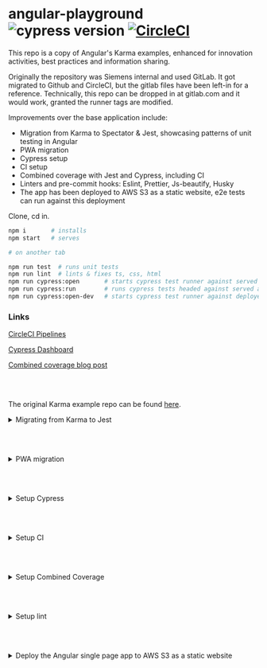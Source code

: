 # angular-playground ![cypress version](https://img.shields.io/badge/cypress-9.2.0-brightgreen) [![CircleCI](https://circleci.com/gh/muratkeremozcan/angular-playground/tree/master.svg?style=svg)](https://circleci.com/gh/muratkeremozcan/angular-playground/?branch=master)

This repo is a copy of Angular's Karma examples, enhanced for innovation activities, best practices and information sharing.

Originally the repository was Siemens internal and used  GitLab. It got migrated to Github and CircleCI, but the gitlab files have been left-in for a reference. Technically, this repo can be dropped in at gitlab.com and it would work, granted the runner tags are modified.

Improvements over the base application include:

* Migration from Karma to Spectator & Jest, showcasing patterns of unit testing in Angular
* PWA migration
* Cypress setup
* CI setup
* Combined coverage with Jest and Cypress, including CI
* Linters and pre-commit hooks: Eslint, Prettier, Js-beautify, Husky
* The app has been deployed to AWS S3 as a static website, e2e tests can run against this deployment


Clone, cd in.

```bash
npm i       # installs
npm start   # serves

# on another tab

npm run test  # runs unit tests
npm run lint  # lints & fixes ts, css, html
npm run cypress:open       # starts cypress test runner against served app at localhost:4200
npm run cypress:run        # runs cypress tests headed against served app
npm run cypress:open-dev   # starts cypress test runner against deployed s3 static site at https://d1kaucldkbcik4.cloudfront.net
```

### Links
[CircleCI Pipelines](https://app.circleci.com/pipelines/github/muratkeremozcan/angular-playground)

[Cypress Dashboard](https://dashboard.cypress.io/projects/4mhoqq/runs?branches=%5B%5D&committers=%5B%5D&flaky=%5B%5D&page=1&status=%5B%5D&tags=%5B%5D&timeRange=%7B%22startDate%22%3A%221970-01-01%22%2C%22endDate%22%3A%222038-01-19%22%7D)

[Combined coverage blog post](https://dev.to/muratkeremozcan/combined-unit-e2e-code-coverage-case-study-on-a-real-life-system-using-angular-jest-cypress-gitlab-35nk)


<br></br>


The original Karma example repo can be found [here](https://github.com/muratkeremozcan/books/tree/master/Angular_with_Typescript/angular-unit-testing-with-Karma).
<details><summary>Migrating from Karma to Jest</summary>


[Why use Jest](https://slides.com/msz_technology/deck)?


You can do it [manually](https://dev.to/alfredoperez/angular-10-setting-up-jest-2m0l), or automatically with [Angular Jest Schematic from Briebug](https://github.com/briebug/jest-schematic)

To get started:



```bash
npm install jest @types/jest jest-preset-angular --save-dev

npm uninstall karma karma-chrome-launcher karma-coverage-istanbul-reporter karma-jasmine karma-jasmine-html-reporter @types/jasmine @types/jasminewd2 jasmine-core jasmine-spec-reporter

ng add @briebug/jest-schematic
```

The schematic will do these:
```bash
DELETE karma.conf.js
DELETE src/test.ts
CREATE jest.config.js (180 bytes)
CREATE setup-jest.ts (860 bytes)
CREATE test-config.helper.ts (611 bytes)
UPDATE package.json (1322 bytes)
UPDATE angular.json (3592 bytes)
UPDATE tsconfig.spec.json (330 bytes)
```

Instead of `jest.config.js`, move the settings to package.json. I like to add to package.json the settings in the [manual instructions](https://dev.to/alfredoperez/angular-10-setting-up-jest-2m0l). Enhance this as you need it. Here is what I have in `package.json`:

```json
  "jest": {
    "preset": "jest-preset-angular",
    "setupFilesAfterEnv": [
      "<rootDir>/setup-jest.ts"
    ],
    "testPathIgnorePatterns": [
      "<rootDir>/node_modules/",
      "<rootDir>/dist/"
    ],
    "globals": {
      "ts-jest": {
        "tsconfig": "<rootDir>/tsconfig.spec.json",
        "stringifyContentPathRegex": "\\.html$"
      }
    },
    "moduleNameMapper": {
      "@core/(.*)": "<rootDir>/src/app/core/$1"
    }
  }
```

I also like to replace default test script in `package.json` and add some new ones:

```json
"scripts": {
  ...
  "test": "jest",
  "test:coverage": "jest --collectCoverage",
  "test:watch": "jest --watch",
}
```

In `setup-jest.js`, change the first line from `import 'jest-preset-angular';` to `import 'jest-preset-angular/setup-jest`. This will get rid of the Jest warning when running tests. In a future version of briebug schematic, this may be taken care of.

Spying and mocking is different in Jest. You will have to change these manually.


If using Spectator, `npm i -D @ngneat/spectator`. In the spec files change `import from '@ngneat/spectator'` to  `import from '@ngneat/spectator/jest'`.


</details>

<br></br>

<details><summary>PWA migration</summary>



## PWA

A [Service Worker](https://angular.io/guide/service-worker-intro) is a script that runs in the web browser and manages caching for an application. Using a service worker to reduce dependency on the network can significantly improve the user experience.

<br> </br>
### Add the service worker to the project

`ng add @angular/pwa --project angular-unit-testing`

<br> </br>

### Verify the changes

* `ngsw-config.json` should get created. This file indicates glob patterns for what gets cached, and is configurable.

  <details><summary>There are 2 important properties here: </summary>

  1. `installMode` determines how the resources are initially cached, that is, when the user first visits the application and the service worker is registered for the first time.

  2. `updateMode` works for resources already in the cache.

  These properties can have 2 values– `prefetch` and `lazy`.

  `prefetch` means that the service worker will go ahead and download all resources in the group as soon as possible and put them into the cache.
  This uses more data initially but ensures that resources are already in the cache, even when the application goes offline later.

  `lazy` means that the service worker will only download the resources when they are requested.

  </details>



*  `angular.json` build section gets updated.

    If you want to enable service workers in deployments, double check that it is also copied to other config sections (dev, int, preview etc.).
    ```json
      "serviceWorker": true,
      "ngswConfigPath": "ngsw-config.json"
    ```

* `app-module.ts` gets updated:

  ```typescript
    ServiceWorkerModule.register('ngsw-worker.js', {
      enabled: environment.production,
      // Register the ServiceWorker as soon as the app is stable
      // or after 30 seconds (whichever comes first).
      registrationStrategy: 'registerWhenStable:30000'
    })
  ```

<br>

### Test that it works

Build in prod mode and locally test utilizing [`http-server`](https://www.npmjs.com/package/http-server) package.
> Service workers are only available in Prod mode.

**Arrange:**

  ```bash
  ng build --prod

  npm i -g http-server

  http-server -p 8080 -c-1 dist/angular-unit-testing    ## -c-1 disables caching
  ```

  Nav to `http://127.0.0.1:8080` , use incognito.


**Act:**

Using Devtools > Network tab,  turn the network off and refresh the app.


**Assert:**

The app should work as normal and the browser should not show disconnected page `There is no Internet connection`.

Devtools > Network tab > Size column should show value `(Service Worker)` for the network resources.

**Additional test**
Devtools > Application tab > and choose Service Workers on the left. You should see that the service worker is enabled.

</details>


<br></br>

<details><summary>Setup Cypress</summary>


### [Migrate from Protractor to Cypress](https://blog.briebug.com/blog/switching-to-cypress-from-protractor-in-less-than-30-seconds)

This will replace Protractor with Cypress and update your dependencies and project files.

```bash
npm install -g @briebug/cypress-schematic
ng add @briebug/cypress-schematic
```

You can optionally leave the changes it makes to `angular.json`, and `package.json` they do not do harm.
Personally I do not utilize them. So I remove the "e2e", "cypress-run" and "cypress-open" properties from `angular.json`. I also remove the `briebug/cypress-schematic` package from `package.json`.

```json
  "e2e": { ...
  },
  "cypress-run": { ...
  },
  "cypress-open": { ...
  }
```

### Core recommended settings

* Use *`index.js` instead of `index.ts` under `cypress/support`, because it works better with Cypress plugins that may not support TypeScript.

* Recommended settings for `cypress.json`.

  ```json
  {
    "baseUrl": "http://localhost:4200",
    "videoUploadOnPasses": false, // will be cost effective in CI
    "retries": {
      "runMode": 2,  // retries in CI, or locally running with cypress:run
      "openMode": 0
    },
    "chromeWebSecurity": false, // will help with x-origin
    "$schema": "https://on.cypress.io/cypress.schema.json",  // will safeguard against misconfiguration of cypress.json
  }
  ```

* Use config files

  A good pattern for testing different deployments (development, staging, production etc.) is using config files.

  I like to use `@bahmutov/cypress-extends` to have the custom config files I create under `cypress/config` folder inherit from the base `cypress.json` file. This is not yet included in the base Cypress install. Refer to `plugins/index.js` `cypress/config/` folder to sample the setup.

  ```json
  //  cypress/config/dev.json
  {
    "extends": "../../cypress.json",
    "baseUrl": "https://your-deployed-app.com"
  }
  ```

* Add 2 scripts to package.json, to open Cypress with test runner and to run Cypress headed. The `--config-file cypress/config/local.json` is optional, but needed to utilize config files.
*
  ```json
  "cypress:open": "cypress open --config-file cypress/config/local.json",
  "cypress:run": "cypress run --config-file cypress/config/local.json"
  ```

### Start Cypress

Serve your app with `npm run start` and on another tab start Cypress with `npm run cypress:open`.

To execute the tests in CI or without the test runner UI locally, use `npm run cypress:run`.

</details>

<br></br>

<details><summary>Setup CI</summary>

## CI

* Make Cypress an optional dependency instead of a dev dependency. If for any reason CI fails to install Cypress, it does not matter, because we will be using the Cypress included docker image in e2e stage. This approach will also speed up the build stage by a factor.

  ```json
  "optionalDependencies": {
    "cypress": "7.2.0"
  },
  ```

* `npm i -D star-server-and-test` . [start-server-and-test](https://www.npmjs.com/package/start-server-and-test) makes it easy to spin a localhost in CI and run e2e against it.

  Locally try out the script `npm run easy` to see it serve localhost and then open cypress.

  In CI we use a version of it:

  ```yml
  # spins up a local UI server, waits for it to start, executes Cypress tests against localhost, stops the server
    script:
      - >
          npm run server-test start http://localhost:4200
          'cypress run --record --parallel --browser chrome --group local --tag 'branch' --config-file cypress/config/local.json'

  ```
* GitLab provides a few optimizations: Caching, Acyclic patterns, Parallelization, Resource groups. These are all applicable to Cypress CI setup as well. Have a look at the yml files from master for details.


* Parallelization: when you open Cypress runner, you default to the Tests tab. Check out the Runs tab. This is where you begin with [Cypress Dashboard](https://www.cypress.io/dashboard/). It has 500 test executions for free monthly, and they are willing to give unlimited free trial if you ask for it, so do not worry.

  * On the upper right use Login to login the dashboard https://dashboard.cypress.io/login . I use GitHub.
  * Connect to Dashboard and create a project.
  * From here on, Cypress docs are excellent. But, effectively all you need is to set the projectId in `cypress.json` and/or the config files (`"projectId": "4mhoqq"`) and use the record key.
  * Test a recording locally `npx cypress run --record --key 29b708ae-6839-4446-8d68-d93ad6ca81f9`
  * [As advised in the docs](https://docs.cypress.io/guides/guides/command-line#cypress-run) set the key as an environment variable in CI (already done in CI, but not in your local environment, obviously). If you set this env var locally, you can omit the key parameter: `npx cypress run --record `
  * You can view all the runs at the [dashboard](https://dashboard.cypress.io/projects/4mhoqq/runs?branches=%5B%5D&committers=%5B%5D&flaky=%5B%5D&page=1&status=%5B%5D&tags=%5B%5D&timeRange=%7B%22startDate%22%3A%221970-01-01%22%2C%22endDate%22%3A%222038-01-19%22%7D) since this is a public project.

</details>

<br></br>

<details><summary> Setup Combined Coverage</summary>

Follow the [blog post](https://dev.to/muratkeremozcan/combined-unit-e2e-code-coverage-case-study-on-a-real-life-system-using-angular-jest-cypress-gitlab-35nk) for a detailed walk-through of combined code coverage setup.
</details>

<br></br>


<details><summary>Setup lint</summary>

### Setup eslint

> Tip: to create a new Angular project with eslint
>```bash
>ng new --collection=@angular-eslint/schematics
>```

* Angular still creates new projects with tslint as of version 11. To migrate to eslint:

  ```bash
  ng add @angular-eslint/schematics
  # generates a new ESLint file based on the contents of your project’s existing TSLint config. Mileage can vary.
  ng g @angular-eslint/schematics:convert-tslint-to-eslint
  # get some of the recommended plugins
  npm i -D eslint-plugin-import eslint-plugin-jsdoc eslint-plugin-prefer-arrow eslint-plugin-cypress eslint-plugin-jest
  # remove tslint
  npm remove codelyzer
  npm remove tslint # if it's still in package.json
  # remove tslint.json file
  ```

  `angular.json` "lint" property should be as below. If not, make it so.

  ```json
  "lint": {
    "builder": "@angular-eslint/builder:lint",
    "options": {
      "lintFilePatterns": [
        "src/**/*.ts",
        "src/**/*.html"
      ]
    }
  }
  ```

  `.eslintignore` (empty by default) `.eslintrc.json` should be created.

  <details><summary>If not, here is the default .eslintrc.json</summary>

  ```json
  {
    "root": true,
    "ignorePatterns": [
      "projects/**/*"
    ],
    "overrides": [
      {
        "files": [
          "*.ts"
        ],
        "parserOptions": {
          "project": [
            "tsconfig.json",
            "e2e/tsconfig.json"
          ],
          "createDefaultProgram": true
        },
        "extends": [
          "plugin:@angular-eslint/ng-cli-compat",
          "plugin:@angular-eslint/ng-cli-compat--formatting-add-on",
          "plugin:@angular-eslint/template/process-inline-templates"
        ],
        "rules": {
          "@angular-eslint/component-selector": [
            "error",
            {
              "type": "element",
              "prefix": "app",
              "style": "kebab-case"
            }
          ],
          "@angular-eslint/directive-selector": [
            "error",
            {
              "type": "attribute",
              "prefix": "app",
              "style": "camelCase"
            }
          ]
        }
      },
      {
        "files": [
          "*.html"
        ],
        "extends": [
          "plugin:@angular-eslint/template/recommended"
        ],
        "rules": {}
      }
    ]
  }
  ```
  </details>


* Add a `.eslintrc.json` file for cypress folder:

  ```json
  {
    "extends": [
      "plugin:cypress/recommended"
    ]
  }
  ```

* Install the [eslint vscode extension](https://marketplace.visualstudio.com/items?itemName=dbaeumer.vscode-eslint)


* You can be stricter with linting. Check out [blog post](https://dev.to/gsarciotto/migrating-and-configuring-eslint-with-angular-11-3fg1).

  ```json
  "extends": [
    "plugin:@angular-eslint/recommended",
    "eslint:recommended",
    "plugin:@typescript-eslint/recommended",
    "plugin:@typescript-eslint/recommended-requiring-type-checking",
    "plugin:@angular-eslint/template/process-inline-templates"
  ],
  ```

### Setup [prettier](https://www.npmjs.com/package/prettier) code formatter

`npm i -D prettier eslint-config-prettier eslint-plugin-prettier`

You can find recommended configurations for  `.prettierrc.js`, `prettierignore` and `.vscode/settings.json` files in the final version of the repository.

Get the [vs code extension](esbenp.prettier-vscode).

Add prettier rule to `.eslintrc.json`.

```json
"extends": [
  "plugin:prettier/recommended",
  "plugin:@angular-eslint/ng-cli-compat",
  "plugin:@angular-eslint/ng-cli-compat--formatting-add-on",
  "plugin:@angular-eslint/template/process-inline-templates",
  "plugin:jest/recommended",
  "plugin:jest/style",
],
```

Now if we run ESLint with --fix flag, it will use Prettier to auto format code, solving both stylistic and semantic problems.

### Setup [js-beautify](https://www.npmjs.com/package/js-beautify) for css and or html

`npm i -D js-beautify`

Create a `.jsbeautifyrc` file. You can find recommended configurations for the file in the final version of the repository.

Get the [vscode extension](https://marketplace.visualstudio.com/items?itemName=HookyQR.beautify).

Enhance package.json `"lint": "ng lint --fix && npx js-beautify src/**/*.css"`


### Setup [stylelint](https://stylelint.io/) for css (optional)

>  The findings were too many to fix in this project, best to start with stylelint and not do it later.

Helps you avoid errors and enforce conventions in your styles.

`npm i -D stylelint stylelint-config-standard`

* Create a `.stylelintrc.json` configuration file in the root of your project:
  ```json
  {
    "extends": "stylelint-config-standard"
  }
  ```

* Optionally enhance the package.json lint script as: `"lint": "ng lint --fix && npx stylelint **.css`.

### Setup husky pre-commit hook

Can execute lint and unit test prior to git push.

> To skip pre-commit hooks, use -n / --no-verify commit message modifier.

`npm i -D husky`

Add to package.json the pre-commit hook

```json
"husky": {
  "hooks": {
    "pre-commit": "npm run lint && npm run test"
  }
}
```

If husky is not working on commit:

```bash
rm -rf .git/hooks/
npm remove husky
npm i -D husky
```

If still does not work, use an older version of husky, like the one in this repo's package.json.


</details>

<br></br>

<details><summary>Deploy the Angular single page app to AWS S3 as a static website</summary>

```                    +----+     +------------+
Compiled angular -> | S3 | <-> | CloudFront |  <--> Internet
  (/dist folder)    +----+     +------------+
```
[(*source*)](https://medium.com/@peatiscoding/here-is-how-easy-it-is-to-deploy-an-angular-spa-single-page-app-as-a-static-website-using-s3-and-6aa446db38ef)

*"You can use Amazon S3 to host a static website. On a static website, individual webpages include static content, in contrast to a dynamic website which relies on server-side processing."*

1. Locally, run `ng build --prod` to populate your app's dist folder; ex: `dist/angular-unit-testing`.

2. Log in to your AWS account and nav to [S3 console](https://s3.console.aws.amazon.com/s3/home).

3. Create a bucket. Enter a bucket name (ex: `angular-cypress-jest-playground`), and select an AWS Region (ex: `us-east-1`).

4. Unblock all public access. The default is Block *all* public access. The other settings are optional, in this repo's workflow they have been skipped.

5. At your bucket default view (Amazon S3 > angular-cypress-jest-playground > Objects) click upload, Add files, and select the files at your app's dist folder (i.e. `dist/angular-unit-testing`).

6. Under Permissions, choose *Grant public-read access*. All the other settings are optional. Hit Upload and wait a few seconds. Then you can Close the view and get back to Amazon S3 > angular-cypress-jest-playground > Objects.

7. Nav to Properties tab (Amazon S3 > angular-cypress-jest-playground > Properties). At the bottom, Edit **Static website hosting** and Enable it. For both **Index document** and **Error document** enter `index.html`.

You should be able to access your site at `http://<bucket-name>.s3-website-<region>.amazonaws.com` , or namely http://angular-cypress-jest-playground.s3-website-us-east-1.amazonaws.com

### Important note about setting **Error document** to `index.html`
Choosing `index.html` for **Error document** is a hacky way of getting around errors that would happen when using Angular's routing mechanism. For example, do not set **Error Document**, go to the url, and then copy paste a route to the browser (ex: http://angular-cypress-jest-playground.s3-website-us-east-1.amazonaws.com/heroes/15). You will get a 403 forbidden error, which you would not see if you were locally serving your application.


### Make it better by using CloudFront

CloudFront is a content delivery network. *"When a user requests content that you're serving with CloudFront the request is routed to the edge location that provides the lowest latency (time delay), so that content is delivered with the best possible performance"*.

We can configure CloudFrount so that whenever S3 replies with 403 or 404, we return content from `index.html` and respond with status 200.


1. Go to CloudFront Console > Create new Distribution > Get Started. You should be at *Create Distribution form*.

2. Origin Domain name: select the s3 bucket we created `angular-cypress-jest-playground.s3.amazonaws.com`

3. Default Cache Behavior Settings > Allowed HTTP Methods: select Redirect HTTP to HTTPS

4. (optional) Distribution Settings > Alternate Domain Names : you can pick a name here for example just `angular-cypress-jest-playground`, but you would have to use AWS Route 53 to register that domain name for $12/year. (Did not do this for this example).

5. Default Root Object: enter `index.html`.You can leave everything else default and save.

6. You should be at CloudFront Distributions. Put a check mark on the distribution and go to Distribution Settings > Error Pages > Create Custom Error Response.

7. You will create 2 custom error responses for 403 and 404. Each should have **Response Page Path**: `/index.html` and **HTTP Response Code**: `200: OK`.


Our alternate url is https://d1kaucldkbcik4.cloudfront.net.

You can now make 3 changes to the test architecture, so that master pipeline runs against this new url.

1. set `cypress/config/dev.json` file's `baseUrl` as `https://d1kaucldkbcik4.cloudfront.net`.
2. add a script to `package.json` to run tests againt the dev deployment: `"cypress:open-dev": "cypress open --config-file cypress/config/dev.json"`
3. create a master pipeline / dev deployment e2e test job. Refer to `cypress/.gitla-ci-tests.yml` `.dev_template: &dev` job for details.

> Note: in the real world you would have infra as code, and the deployments would be targeting S3 automatically, without us having to manually deploy the app. This process is not a part of the repo here.

</details>
